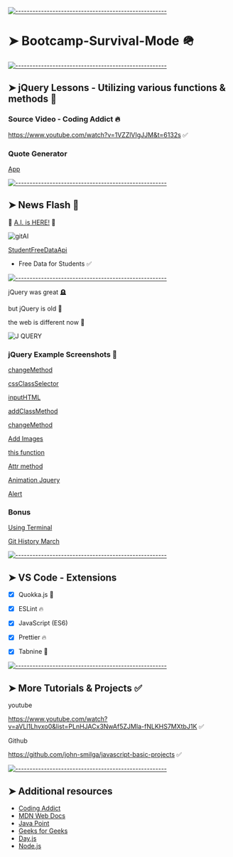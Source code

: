 <!-- ⚠️ This README has been generated from the file(s) "blueprint.md" ⚠️-->
[![-----------------------------------------------------](https://raw.githubusercontent.com/andreasbm/readme/master/assets/lines/colored.png)](#bootcamp-survival-mode-)

# ➤ Bootcamp-Survival-Mode 🪖


[![-----------------------------------------------------](https://raw.githubusercontent.com/andreasbm/readme/master/assets/lines/colored.png)](#jquery-lessons---utilizing-various-functions--methods-)

## ➤ jQuery Lessons - Utilizing various functions & methods 🧐

### Source Video - Coding Addict 🔥

https://www.youtube.com/watch?v=1VZZlVIgJJM&t=6132s ✅

### Quote Generator

[App](https://codesleeps.github.io/Bootcamp-Survival-Mode/)


[![-----------------------------------------------------](https://raw.githubusercontent.com/andreasbm/readme/master/assets/lines/colored.png)](#news-flash-)

## ➤ News Flash 🦾

 🤖 [A.I. is HERE!](https://www.youtube.com/watch?v=iO1mwxPNP5A) 🤖

![gitAI](https://user-images.githubusercontent.com/125808990/230282216-8547f0cb-2ef8-4bf5-bf48-25261053a3e1.png)


[StudentFreeDataApi](https://openweathermap.org/our-initiatives/student-initiative)   

- Free Data for Students ✅


[![-----------------------------------------------------](https://raw.githubusercontent.com/andreasbm/readme/master/assets/lines/colored.png)](#news-flash-)


jQuery was great 🪦

but jQuery is old  💾

the web is different now 🦾

![J QUERY](https://user-images.githubusercontent.com/125808990/229980754-22a64644-44cb-45c6-9f29-169f9c65b683.png)

### jQuery Example Screenshots 🎯

[changeMethod](https://user-images.githubusercontent.com/125808990/229982122-c6e13e5d-d372-4885-b710-8f0805074ea4.png)

[cssClassSelector](https://user-images.githubusercontent.com/125808990/229982126-59f2b2e7-30dc-438f-85c5-ebc878108f76.png)

[inputHTML](https://user-images.githubusercontent.com/125808990/229982128-00d10749-9459-4041-85f6-ff830431f537.png)

[addClassMethod](https://user-images.githubusercontent.com/125808990/229982139-7fb2ef04-6431-431b-b6c0-3d0ef5fc2641.png)

[changeMethod](https://user-images.githubusercontent.com/125808990/229982141-66600070-7f88-48c8-957f-a7c130b909f5.png)

[Add Images](https://user-images.githubusercontent.com/125808990/229982949-95dc886c-a772-4a3c-b8ea-128f97cf4af9.png)

[this function](https://user-images.githubusercontent.com/125808990/229982941-0a215441-2d02-4c2c-ad0e-877f179c8420.png)

[Attr method](https://user-images.githubusercontent.com/125808990/229982945-d90ad689-b4ad-45f0-8d2e-a8a7f5a50008.png)

[Animation Jquery](https://user-images.githubusercontent.com/125808990/230458044-802a3fb9-64b6-4c48-8187-d47de05c2364.png)

[Alert](https://user-images.githubusercontent.com/125808990/230458784-b3be30af-c2cc-473d-8040-41f622f074aa.png)


### Bonus


[Using Terminal](https://user-images.githubusercontent.com/125808990/230457376-81765fb8-14c3-408b-9452-5e02cec491c1.png)

[Git History March](https://user-images.githubusercontent.com/125808990/230469832-6fcba56f-0e39-46ab-84c1-104f22d6bf8d.png)


[![-----------------------------------------------------](https://raw.githubusercontent.com/andreasbm/readme/master/assets/lines/colored.png)](#vs-code---extensions)

## ➤ VS Code - Extensions

- [x] Quokka.js 🤖
- [x] ESLint 🔥
- [x] JavaScript (ES6) 
- [x] Prettier 🔥
- [x] Tabnine 🤖


[![-----------------------------------------------------](https://raw.githubusercontent.com/andreasbm/readme/master/assets/lines/colored.png)](#more-tutorials--projects-)

## ➤ More Tutorials & Projects ✅

youtube

https://www.youtube.com/watch?v=aVLl1Lhvxo0&list=PLnHJACx3NwAf5ZJMIa-fNLKHS7MXtbJ1K  ✅

Github

https://github.com/john-smilga/javascript-basic-projects  ✅




[![-----------------------------------------------------](https://raw.githubusercontent.com/andreasbm/readme/master/assets/lines/colored.png)](#additional-resources)

## ➤ Additional resources

- [Coding Addict](https://johnsmilga.com)
- [MDN Web Docs](https://developer.mozilla.org/en-US/)
- [Java Point](https://www.javatpoint.com/jquery-example)
- [Geeks for Geeks](https://www.geeksforgeeks.org/jquery-examples/)
- [Day.js](https://day.js.org)
- [Node.js](https://nodejs.org/api/synopsis.html)
